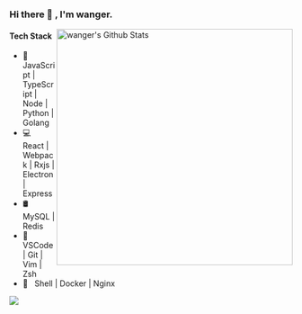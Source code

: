 ### Hi there 👋 , I'm wanger.


<img align="right" width="420" src="https://github-readme-stats.vercel.app/api?username=Wangyulue&include_all_commits=true&count_private=true&show_icons=true&line_height=20&title_color=7A7ADB&icon_color=2234AE" alt="wanger's Github Stats">


#### Tech Stack

- 🎯 &nbsp; JavaScript | TypeScript | Node | Python | Golang
- 💻 &nbsp; React | Webpack | Rxjs | Electron | Express
- 🛢 &nbsp; MySQL | Redis
- 🔧 &nbsp; VSCode | Git | Vim | Zsh
- 🚀 &nbsp; Shell | Docker | Nginx

![](https://visitor-badge.glitch.me/badge?page_id=WangYuLue.WangYuLue)
